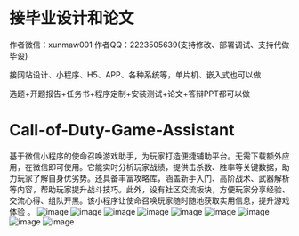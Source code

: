 # 接毕业设计和论文
作者微信：xunmaw001  作者QQ：2223505639(支持修改、部署调试、支持代做毕设)

接网站设计、小程序、H5、APP、各种系统等，单片机、嵌入式也可以做

选题+开题报告+任务书+程序定制+安装测试+论文+答辩PPT都可以做
# Call-of-Duty-Game-Assistant
基于微信小程序的使命召唤游戏助手，为玩家打造便捷辅助平台。无需下载额外应用，在微信即可使用。它能实时分析玩家战绩，提供击杀数、胜率等关键数据，助力玩家了解自身优劣势。还具备丰富攻略库，涵盖新手入门、高阶战术、武器解析等内容，帮助玩家提升战斗技巧。此外，设有社区交流板块，方便玩家分享经验、交流心得、组队开黑。该小程序让使命召唤玩家随时随地获取实用信息，提升游戏体验 。 
![image](https://github.com/user-attachments/assets/80910c95-4ebf-4d52-adbf-94d5e5d777d1)
![image](https://github.com/user-attachments/assets/85f79e75-9c06-45f3-8664-c77614148963)
![image](https://github.com/user-attachments/assets/5db9cabe-105d-4f15-bc71-13a51c6969d6)
![image](https://github.com/user-attachments/assets/75acfa46-45b6-4bb8-aba2-c7207fb869bd)
![image](https://github.com/user-attachments/assets/20675674-90b4-49d4-8f9e-14f006594543)
![image](https://github.com/user-attachments/assets/62c1ea2e-846f-4a7d-99eb-d4cf7f7aa9ac)
![image](https://github.com/user-attachments/assets/0521bdc0-010c-4d61-b01c-773dbff70db0)
![image](https://github.com/user-attachments/assets/d45f1ba1-3562-422e-9ae0-8955266e2389)
![image](https://github.com/user-attachments/assets/ea234365-d058-4071-a9b2-fba3ccfd2785)
